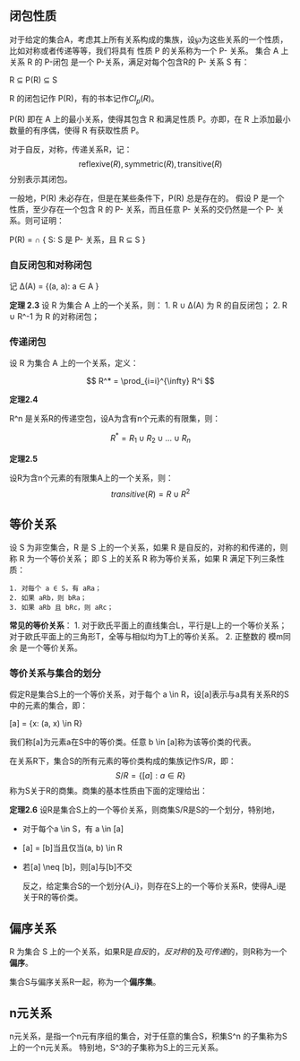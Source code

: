 ## 闭包性质

对于给定的集合A，考虑其上所有关系构成的集族，设℘为这些关系的一个性质，比如对称或者传递等等，我们将具有 性质 P 的关系称为一个 P- 关系。
集合 A 上关系 R 的 P-闭包 是一个 P-关系，满足对每个包含R的 P- 关系 S 有：

R ⊆ P(R) ⊆ S

R 的闭包记作 P(R)，有的书本记作$Cl_{p}(R)$。

P(R) 即在 A 上的最小关系，使得其包含 R 和满足性质 P。亦即，在 R 上添加最小数量的有序偶，使得 R 有获取性质 P。

对于自反，对称，传递关系R，记：
$$
\text{reflexive}(R), \text{symmetric}(R), \text{transitive}(R)
$$
分别表示其闭包。

一般地，P(R) 未必存在，但是在某些条件下，P(R) 总是存在的。
假设 P 是一个性质，至少存在一个包含 R 的 P- 关系，而且任意 P- 关系的交仍然是一个 P- 关系。则可证明：

P(R) = ∩ { S: S 是 P- 关系，且 R ⊆ S }

### 自反闭包和对称闭包

记 Δ(A) = {(a, a): a ∈ A }

**定理 2.3** 设 R 为集合 A 上的一个关系，则：
    1. R ∪ Δ(A) 为 R 的自反闭包；
    2. R ∪ R^-1 为 R 的对称闭包；

### 传递闭包

设 R 为集合 A 上的一个关系，定义：

$$
R^* = \prod_{i=i}^{\infty} R^i
$$

**定理2.4**

R^n 是关系R的传递空包，设A为含有n个元素的有限集，则：

$$
R^* = R_1 \cup R_2 \cup \ldots \cup R_n
$$

**定理2.5**

设R为含n个元素的有限集A上的一个关系，则：
$$
transitive(R) = R \cup R^2
$$

## 等价关系

设 S 为非空集合，R 是 S 上的一个关系，如果 R 是自反的，对称的和传递的，则称 R 为一个等价关系；
即 S 上的关系 R 称为等价关系，如果 R 满足下列三条性质：

    1. 对每个 a ∈ S，有 aRa；
    2. 如果 aRb，则 bRa；
    3. 如果 aRb 且 bRc，则 aRc；

**常见的等价关系**：
    1. 对于欧氏平面上的直线集合L，平行是L上的一个等价关系；
     对于欧氏平面上的三角形T，全等与相似均为T上的等价关系。
    2. 正整数的 模m同余 是一个等价关系。

### 等价关系与集合的划分

假定R是集合S上的一个等价关系，对于每个 a \in R，设[a]表示与a具有关系R的S中的元素的集合，即：

[a] = {x: (a, x) \in R}

我们称[a]为元素a在S中的等价类。任意 b \in [a]称为该等价类的代表。

在关系R下，集合S的所有元素的等价类构成的集族记作S/R，即：
$$
S/R = \{ [a]: a \in R \}
$$
称为S关于R的商集。商集的基本性质由下面的定理给出：

**定理2.6** 设R是集合S上的一个等价关系，则商集S/R是S的一个划分，特别地，

  * 对于每个a \in S，有 a \in [a]

  * [a] = [b]当且仅当(a, b) \in R

  * 若[a] \neq [b]，则[a]与[b]不交

    反之，给定集合S的一个划分{A_i}，则存在S上的一个等价关系R，使得A_i是关于R的等价类。

## 偏序关系

R 为集合 S 上的一个关系，如果R是*自反*的，*反对称*的及*可传递*的，则R称为一个**偏序**。

集合S与偏序关系R一起，称为一个**偏序集**。

## n元关系

n元关系，是指一个n元有序组的集合，对于任意的集合S，积集S^n 的子集称为S上的一个n元关系。
特别地，S^3的子集称为S上的三元关系。
